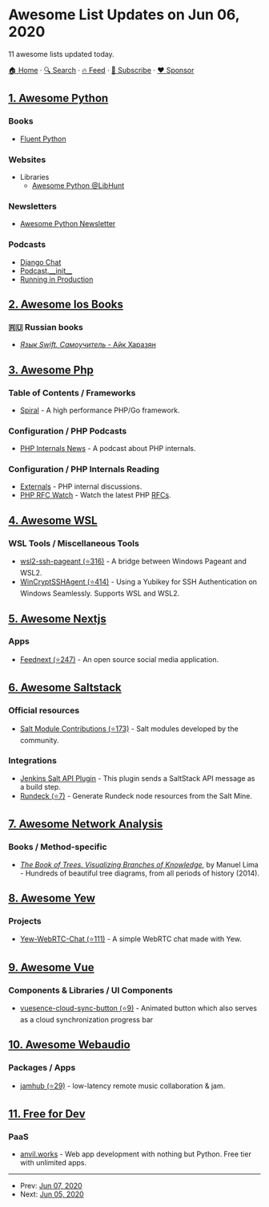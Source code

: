 # Awesome List Updates on Jun 06, 2020

11 awesome lists updated today.

[🏠 Home](/README.md) · [🔍 Search](https://www.trackawesomelist.com/search/) · [🔥 Feed](https://www.trackawesomelist.com/rss.xml) · [📮 Subscribe](https://trackawesomelist.us17.list-manage.com/subscribe?u=d2f0117aa829c83a63ec63c2f&id=36a103854c) · [❤️  Sponsor](https://github.com/sponsors/theowenyoung)



## [1. Awesome Python](/content/vinta/awesome-python/README.md)

### Books

*   [Fluent Python](https://www.oreilly.com/library/view/fluent-python/9781491946237/)

### Websites

*   Libraries
    *   [Awesome Python @LibHunt](https://python.libhunt.com/)

### Newsletters

*   [Awesome Python Newsletter](http://python.libhunt.com/newsletter)

### Podcasts

*   [Django Chat](https://djangochat.com/)
*   [Podcast.\_\_init\_\_](https://podcastinit.com/)
*   [Running in Production](https://runninginproduction.com/)

## [2. Awesome Ios Books](/content/bystritskiy/awesome-ios-books/README.md)

### 🇷🇺 Russian books

*   [*Язык Swift. Самоучитель* - Айк Харазян](https://www.ozon.ru/context/detail/id/33701486/)

## [3. Awesome Php](/content/ziadoz/awesome-php/README.md)

### Table of Contents / Frameworks

*   [Spiral](https://spiral.dev/) - A high performance PHP/Go framework.

### Configuration / PHP Podcasts

*   [PHP Internals News](https://phpinternals.news) - A podcast about PHP internals.

### Configuration / PHP Internals Reading

*   [Externals](https://externals.io/) - PHP internal discussions.
*   [PHP RFC Watch](https://php-rfc-watch.beberlei.de/) - Watch the latest PHP [RFCs](https://wiki.php.net/rfc).

## [4. Awesome WSL](/content/sirredbeard/Awesome-WSL/README.md)

### WSL Tools / Miscellaneous Tools

*   [wsl2-ssh-pageant (⭐316)](https://github.com/BlackReloaded/wsl2-ssh-pageant) - A bridge between Windows Pageant and WSL2.
*   [WinCryptSSHAgent (⭐414)](https://github.com/buptczq/WinCryptSSHAgent) - Using a Yubikey for SSH Authentication on Windows Seamlessly.  Supports WSL and WSL2.

## [5. Awesome Nextjs](/content/unicodeveloper/awesome-nextjs/README.md)

### Apps

*   [Feednext (⭐247)](https://github.com/feednext/feednext) - An open source social media application.

## [6. Awesome Saltstack](/content/hbokh/awesome-saltstack/README.md)

### Official resources

*   [Salt Module Contributions (⭐173)](https://github.com/saltstack/salt-contrib) - Salt modules developed by the community.

### Integrations

*   [Jenkins Salt API Plugin](https://plugins.jenkins.io/saltstack/) - This plugin sends a SaltStack API message as a build step.
*   [Rundeck (⭐7)](https://github.com/amendlik/salt-gen-resource) - Generate Rundeck node resources from the Salt Mine.

## [7. Awesome Network Analysis](/content/briatte/awesome-network-analysis/README.md)

### Books / Method-specific

*   *[The Book of Trees. Visualizing Branches of Knowledge](https://papress.com/products/the-book-of-trees-visualizing-branches-of-knowledge)*, by Manuel Lima - Hundreds of beautiful tree diagrams, from all periods of history (2014).

## [8. Awesome Yew](/content/jetli/awesome-yew/README.md)

### Projects

*   [Yew-WebRTC-Chat (⭐111)](https://github.com/codec-abc/Yew-WebRTC-Chat) - A simple WebRTC chat made with Yew.

## [9. Awesome Vue](/content/vuejs/awesome-vue/README.md)

### Components & Libraries / UI Components

*   [vuesence-cloud-sync-button (⭐9)](https://github.com/altrusl/vuesence-cloud-sync-button) - Animated button which also serves as a cloud synchronization progress bar

## [10. Awesome Webaudio](/content/notthetup/awesome-webaudio/README.md)

### Packages / Apps

*   [jamhub (⭐29)](https://github.com/fletcherist/jamhub) - low-latency remote music collaboration & jam.

## [11. Free for Dev](/content/ripienaar/free-for-dev/README.md)

### PaaS

*   [anvil.works](https://anvil.works) - Web app development with nothing but Python. Free tier with unlimited apps.

---

- Prev: [Jun 07, 2020](/content/2020/06/07/README.md)
- Next: [Jun 05, 2020](/content/2020/06/05/README.md)